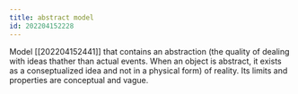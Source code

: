 ```yaml
---
title: abstract model
id: 202204152228
---
```


Model [[202204152441]] that contains an abstraction (the quality of dealing with ideas thather than actual events. When an object is abstract, it exists as a conseptualized idea and not in a physical form) of reality. Its limits and properties are conceptual and vague.
